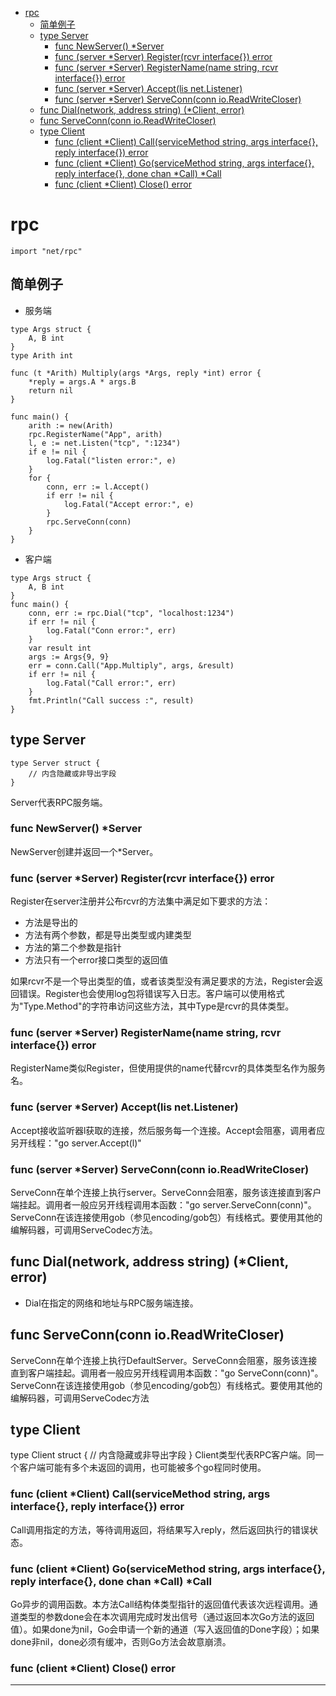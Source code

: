 <!-- MDTOC maxdepth:6 firsth1:1 numbering:0 flatten:0 bullets:1 updateOnSave:1 -->

- [rpc](#rpc)   
   - [简单例子](#简单例子)   
   - [type Server](#type-server)   
      - [func NewServer() *Server](#func-newserver-server)   
      - [func (server *Server) Register(rcvr interface{}) error](#func-server-server-registerrcvr-interface-error)   
      - [func (server *Server) RegisterName(name string, rcvr interface{}) error](#func-server-server-registernamename-string-rcvr-interface-error)   
      - [func (server *Server) Accept(lis net.Listener)](#func-server-server-acceptlis-netlistener)   
      - [func (server *Server) ServeConn(conn io.ReadWriteCloser)](#func-server-server-serveconnconn-ioreadwritecloser)   
   - [func Dial(network, address string) (*Client, error)](#func-dialnetwork-address-string-client-error)   
   - [func ServeConn(conn io.ReadWriteCloser)](#func-serveconnconn-ioreadwritecloser)   
   - [type Client](#type-client)   
      - [func (client *Client) Call(serviceMethod string, args interface{}, reply interface{}) error](#func-client-client-callservicemethod-string-args-interface-reply-interface-error)   
      - [func (client *Client) Go(serviceMethod string, args interface{}, reply interface{}, done chan *Call) *Call](#func-client-client-goservicemethod-string-args-interface-reply-interface-done-chan-call-call)   
      - [func (client *Client) Close() error](#func-client-client-close-error)   

<!-- /MDTOC -->
# rpc

```
import "net/rpc"
```

## 简单例子

* 服务端


```
type Args struct {
	A, B int
}
type Arith int

func (t *Arith) Multiply(args *Args, reply *int) error {
	*reply = args.A * args.B
	return nil
}

func main() {
	arith := new(Arith)
	rpc.RegisterName("App", arith)
	l, e := net.Listen("tcp", ":1234")
	if e != nil {
		log.Fatal("listen error:", e)
	}
	for {
		conn, err := l.Accept()
		if err != nil {
			log.Fatal("Accept error:", e)
		}
		rpc.ServeConn(conn)
	}
}
```

* 客户端

```
type Args struct {
	A, B int
}
func main() {
	conn, err := rpc.Dial("tcp", "localhost:1234")
	if err != nil {
		log.Fatal("Conn error:", err)
	}
	var result int
	args := Args{9, 9}
	err = conn.Call("App.Multiply", args, &result)
	if err != nil {
		log.Fatal("Call error:", err)
	}
	fmt.Println("Call success :", result)
}
```


## type Server

```
type Server struct {
    // 内含隐藏或非导出字段
}
```
Server代表RPC服务端。

### func NewServer() *Server

NewServer创建并返回一个*Server。

### func (server *Server) Register(rcvr interface{}) error

Register在server注册并公布rcvr的方法集中满足如下要求的方法：

- 方法是导出的
- 方法有两个参数，都是导出类型或内建类型
- 方法的第二个参数是指针
- 方法只有一个error接口类型的返回值

如果rcvr不是一个导出类型的值，或者该类型没有满足要求的方法，Register会返回错误。Register也会使用log包将错误写入日志。客户端可以使用格式为"Type.Method"的字符串访问这些方法，其中Type是rcvr的具体类型。

### func (server *Server) RegisterName(name string, rcvr interface{}) error

RegisterName类似Register，但使用提供的name代替rcvr的具体类型名作为服务名。

### func (server *Server) Accept(lis net.Listener)

Accept接收监听器l获取的连接，然后服务每一个连接。Accept会阻塞，调用者应另开线程："go server.Accept(l)"

### func (server *Server) ServeConn(conn io.ReadWriteCloser)

ServeConn在单个连接上执行server。ServeConn会阻塞，服务该连接直到客户端挂起。调用者一般应另开线程调用本函数："go server.ServeConn(conn)"。ServeConn在该连接使用gob（参见encoding/gob包）有线格式。要使用其他的编解码器，可调用ServeCodec方法。











## func Dial(network, address string) (*Client, error)

* Dial在指定的网络和地址与RPC服务端连接。

## func ServeConn(conn io.ReadWriteCloser)

ServeConn在单个连接上执行DefaultServer。ServeConn会阻塞，服务该连接直到客户端挂起。调用者一般应另开线程调用本函数："go ServeConn(conn)"。ServeConn在该连接使用gob（参见encoding/gob包）有线格式。要使用其他的编解码器，可调用ServeCodec方法


## type Client
type Client struct {
    // 内含隐藏或非导出字段
}
Client类型代表RPC客户端。同一个客户端可能有多个未返回的调用，也可能被多个go程同时使用。

### func (client *Client) Call(serviceMethod string, args interface{}, reply interface{}) error

Call调用指定的方法，等待调用返回，将结果写入reply，然后返回执行的错误状态。

### func (client *Client) Go(serviceMethod string, args interface{}, reply interface{}, done chan *Call) *Call

Go异步的调用函数。本方法Call结构体类型指针的返回值代表该次远程调用。通道类型的参数done会在本次调用完成时发出信号（通过返回本次Go方法的返回值）。如果done为nil，Go会申请一个新的通道（写入返回值的Done字段）；如果done非nil，done必须有缓冲，否则Go方法会故意崩溃。

### func (client *Client) Close() error

---
